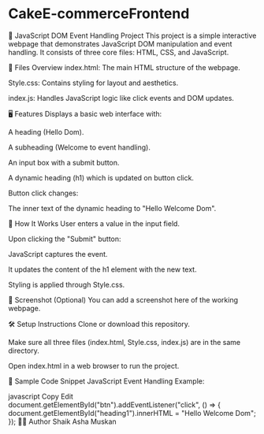 # CakeE-commerceFrontend
🚀 JavaScript DOM Event Handling Project
This project is a simple interactive webpage that demonstrates JavaScript DOM manipulation and event handling. It consists of three core files: HTML, CSS, and JavaScript.

📁 Files Overview
index.html: The main HTML structure of the webpage.

Style.css: Contains styling for layout and aesthetics.

index.js: Handles JavaScript logic like click events and DOM updates.

🖥️ Features
Displays a basic web interface with:

A heading (Hello Dom).

A subheading (Welcome to event handling).

An input box with a submit button.

A dynamic heading (h1) which is updated on button click.

Button click changes:

The inner text of the dynamic heading to "Hello Welcome Dom".

🧠 How It Works
User enters a value in the input field.

Upon clicking the "Submit" button:

JavaScript captures the event.

It updates the content of the h1 element with the new text.

Styling is applied through Style.css.

📸 Screenshot (Optional)
You can add a screenshot here of the working webpage.

🛠️ Setup Instructions
Clone or download this repository.

Make sure all three files (index.html, Style.css, index.js) are in the same directory.

Open index.html in a web browser to run the project.

📌 Sample Code Snippet
JavaScript Event Handling Example:

javascript
Copy
Edit
document.getElementById("btn").addEventListener("click", () => {
  document.getElementById("heading1").innerHTML = "Hello Welcome Dom";
});
🧑‍💻 Author
Shaik Asha Muskan
